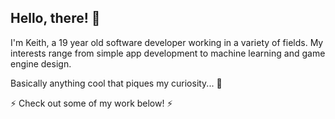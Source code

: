 ## Hello, there! 👋

I'm Keith, a 19 year old software developer working in a variety of fields.
My interests range from simple app development to machine learning and game engine design.

Basically anything cool that piques my curiosity... 🤔

⚡ Check out some of my work below! ⚡

<!--
**SirBob01/SirBob01** is a ✨ _special_ ✨ repository because its `README.md` (this file) appears on your GitHub profile.

Here are some ideas to get you started:

- 🔭 I’m currently working on ...
- 🌱 I’m currently learning ...
- 👯 I’m looking to collaborate on ...
- 🤔 I’m looking for help with ...
- 💬 Ask me about ...
- 📫 How to reach me: ...
- 😄 Pronouns: ...
- ⚡ Fun fact: ...
-->
